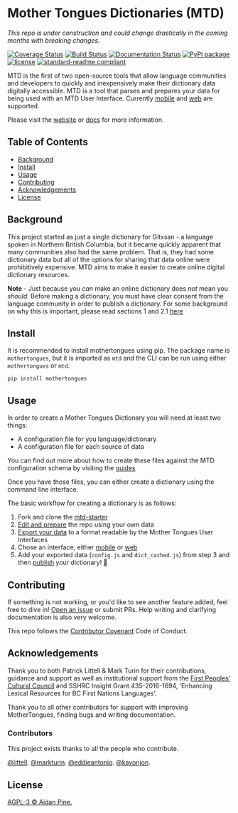 # Mother Tongues Dictionaries (MTD)

*This repo is under construction and could change drastically in the coming months with breaking changes.*

[![Coverage Status](https://coveralls.io/repos/github/roedoejet/mothertongues/badge.svg?branch=master)](https://coveralls.io/github/roedoejet/mothertongues?branch=master)
[![Build Status](https://travis-ci.org/roedoejet/mothertongues.svg?branch=master)](https://travis-ci.org/roedoejet/mothertongues)
[![Documentation Status](https://img.shields.io/badge/-docs-blue)](https://docs.mothertongues.org)
[![PyPI package](https://img.shields.io/pypi/v/mothertongues.svg)](https://pypi.org/project/mothertongues/)
[![license](https://img.shields.io/github/license/roedoejet/mothertongues.svg)](LICENSE)
[![standard-readme compliant](https://img.shields.io/badge/readme%20style-standard-brightgreen.svg?style=flat-square)](https://github.com/RichardLitt/standard-readme)

MTD is the first of two open-source tools that allow language communities and developers to quickly and inexpensively make their dictionary data digitally accessible. MTD is a tool that parses and prepares your data for being used with an MTD User Interface. Currently [mobile](https://github.com/roedoejet/mothertongues-ui) and [web](https://github.com/MotherTongues/mothertongues-UI-Web) are supported.

Please visit the [website](https://www.mothertongues.org) or [docs](https://docs.mothertongues.org) for more information.

## Table of Contents

- [Background](#background)
- [Install](#install)
- [Usage](#usage)
- [Contributing](#contributing)
- [Acknowledgements](#acknowledgements)
- [License](#license)

## Background

This project started as just a single dictionary for Gitxsan - a language spoken in Northern British Columbia, but it became quickly apparent that many communities also had the same problem. That is, they had some dictionary data but all of the options for sharing that data online were prohibitively expensive. MTD aims to make it easier to create online digital dictionary resources.

**Note** - Just because you _can_ make an online dictionary does _not_ mean you _should_. Before making a dictionary, you must have clear consent from the language community in order to publish a dictionary. For some background on why this is important, please read sections 1 and 2.1 [here](http://oxfordre.com/linguistics/view/10.1093/acrefore/9780199384655.001.0001/acrefore-9780199384655-e-8)

## Install

It is recommended to install mothertongues using pip. The package name is `mothertongues`, but it is imported as `mtd` and the CLI can be run using either `mothertongues` or `mtd`.

```
pip install mothertongues
```

## Usage

In order to create a Mother Tongues Dictionary you will need at least two things:

- A configuration file for you language/dictionary
- A configuration file for each source of data

You can find out more about how to create these files against the MTD configuration schema by visiting the [guides](https://docs.mothertongues.org/docs/mtd-guides)

Once you have those files, you can either create a dictionary using the command line interface.

The basic workflow for creating a dictionary is as follows:

1. Fork and clone the [mtd-starter](https://github.com/roedoejet/mtd-starter)
2. [Edit and prepare](https://docs.mothertongues.org/docs/mtd-guides-prepare) the repo using your own data
3. [Export your data](https://docs.mothertongues.org/docs/mtd-guides-ui#exporting-your-data) to a format readable by the Mother Tongues User Interfaces
4. Chose an interface, either [mobile](https://github.com/roedoejet/mothertongues-ui) or [web](https://github.com/MotherTongues/mothertongues-UI-Web)
5. Add your exported data (`config.js` and `dict_cached.js`) from step 3 and then [publish](https://docs.mothertongues.org/docs/mtd-guides-publishing) your dictionary! 🎉


## Contributing

If something is not working, or you'd like to see another feature added, feel free to dive in! [Open an issue](https://github.com/roedoejet/mothertongues/issues/new) or submit PRs. Help writing and clarifying documentation is also very welcome.

This repo follows the [Contributor Covenant](http://contributor-covenant.org/version/1/3/0/) Code of Conduct.

## Acknowledgements

Thank you to both Patrick Littell & Mark Turin for their contributions, guidance and support as well as institutional support from the [First Peoples' Cultural Council](http://www.fpcc.ca/) and SSHRC Insight Grant 435-2016-1694, ‘Enhancing Lexical Resources for BC First Nations Languages’.

Thank you to all other contributors for support with improving MotherTongues, finding bugs and writing documentation.

### Contributors

This project exists thanks to all the people who contribute. 

[@littell](https://github.com/littell).
[@markturin](https://github.com/markturin).
[@eddieantonio](https://github.com/eddieantonio).
[@kavonjon](https://github.com/kavonjon).

## License

[AGPL-3 © Aidan Pine.](LICENSE)
